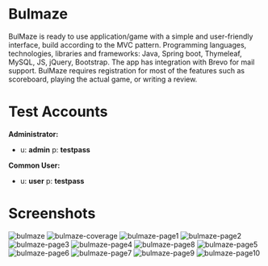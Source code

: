 # Bulmaze

BulMaze is ready to use application/game with a simple and user-friendly interface, build according to the MVC pattern. 
Programming languages, technologies, libraries and frameworks: Java, Spring boot, Thymeleaf, MySQL, JS, jQuery, Bootstrap. The app has integration with Brevo for mail support.
BulMaze requires registration for most of the features such as scoreboard, playing the actual game, or writing a review.

# Test Accounts
**Administrator:** 

- u: **admin** p: **testpass**

**Common User:** 

- u: **user** p: **testpass**

# Screenshots
![bulmaze](https://github.com/MartinKrystev/bulmaze/assets/81164364/d23fe4f1-3219-4efa-99b9-e55cb4e16eff)
![bulmaze-coverage](https://github.com/MartinKrystev/bulmaze/assets/81164364/2434da7e-03e8-41d1-91c7-8b0e27643d3f)
![bulmaze-page1](https://github.com/MartinKrystev/bulmaze/assets/81164364/458f8352-3caf-4547-ac57-2e812f6980f5)
![bulmaze-page2](https://github.com/MartinKrystev/bulmaze/assets/81164364/f43c2f26-89eb-4feb-99e1-d3d274bed144)
![bulmaze-page3](https://github.com/MartinKrystev/bulmaze/assets/81164364/a8b16e56-58aa-43f3-9365-f308ad460f17)
![bulmaze-page4](https://github.com/MartinKrystev/bulmaze/assets/81164364/d085f44c-c940-4cdb-8bce-1430107888fb)
![bulmaze-page8](https://github.com/MartinKrystev/bulmaze/assets/81164364/bfd4e5a8-365e-4e5f-b12d-b1588b984e1a)
![bulmaze-page5](https://github.com/MartinKrystev/bulmaze/assets/81164364/edb6b431-a2e6-43c6-9509-60ad28e39d65)
![bulmaze-page6](https://github.com/MartinKrystev/bulmaze/assets/81164364/7d30db4d-6b8b-4a5b-9298-8d38f75567e9)
![bulmaze-page7](https://github.com/MartinKrystev/bulmaze/assets/81164364/bf557ff9-7840-4984-893e-635fbc18144a)
![bulmaze-page9](https://github.com/MartinKrystev/bulmaze/assets/81164364/46c61d00-b5ef-4c0e-88f5-5435f672cb0c)
![bulmaze-page10](https://github.com/MartinKrystev/bulmaze/assets/81164364/527872dc-36da-42a2-ab9a-427ce94a8845)













